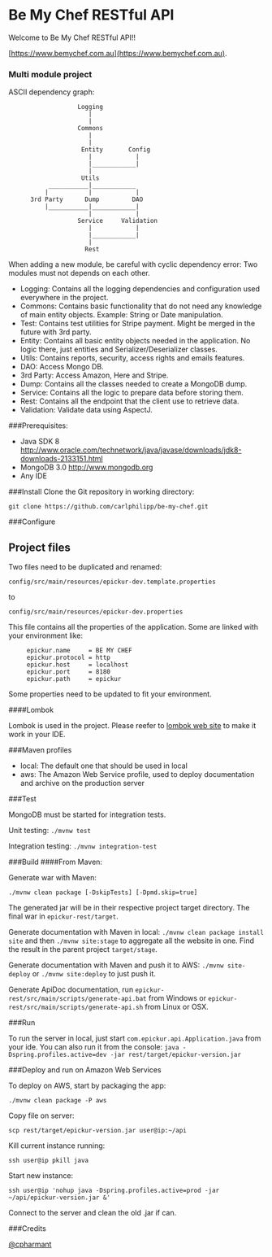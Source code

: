 Be My Chef RESTful API
==================

Welcome to Be My Chef RESTful API!!

[https://www.bemychef.com.au](https://www.bemychef.com.au).

### Multi module project

ASCII dependency graph:

```
                   Logging
                      |
                      |
                   Commons
                      |
                      |
                    Entity       Config
                      |            |
                      |____________|
                      |
                    Utils
           ___________|____________
          |           |            |
      3rd Party      Dump         DAO
          |___________|____________|
                      |            |
                   Service     Validation
                      |            |
                      |____________|
                      |
                     Rest
```

When adding a new module, be careful with cyclic dependency error: Two modules must not depends on each other.

* Logging: Contains all the logging dependencies and configuration used everywhere in the project.
* Commons: Contains basic functionality that do not need any knowledge of main entity objects. Example: String or Date manipulation.
* Test: Contains test utilities for Stripe payment. Might be merged in the future with 3rd party.
* Entity: Contains all basic entity objects needed in the application. No logic there, just entities and Serializer/Deserializer classes.
* Utils: Contains reports, security, access rights and emails features.
* DAO: Access Mongo DB.
* 3rd Party: Access Amazon, Here and Stripe.
* Dump: Contains all the classes needed to create a MongoDB dump.
* Service: Contains all the logic to prepare data before storing them.
* Rest: Contains all the endpoint that the client use to retrieve data.
* Validation: Validate data using AspectJ.

###Prerequisites:
* Java SDK 8 http://www.oracle.com/technetwork/java/javase/downloads/jdk8-downloads-2133151.html
* MongoDB 3.0 http://www.mongodb.org
* Any IDE

###Install
Clone the Git repository in working directory:

`git clone https://github.com/carlphilipp/be-my-chef.git`

###Configure

## Project files
Two files need to be duplicated and renamed:

`config/src/main/resources/epickur-dev.template.properties`

to

`config/src/main/resources/epickur-dev.properties`


This file contains all the properties of the application. Some are linked with your environment like:

```
     epickur.name     = BE MY CHEF
     epickur.protocol = http
     epickur.host     = localhost
     epickur.port     = 8180
     epickur.path     = epickur
```

Some properties need to be updated to fit your environment.

####Lombok

Lombok is used in the project. Please reefer to [lombok web site](https://projectlombok.org) to make it work in your IDE.

###Maven profiles
* local: The default one that should be used in local
* aws: The Amazon Web Service profile, used to deploy documentation and archive on the production server

###Test

MongoDB must be started for integration tests.

Unit testing: `./mvnw test`

Integration testing: `./mvnw integration-test`

###Build
####From Maven:

Generate war with Maven:

`./mvnw clean package [-DskipTests] [-Dpmd.skip=true]`

The generated jar will be in their respective project target directory. The final war in `epickur-rest/target`.

Generate documentation with Maven in local: `./mvnw clean package install site` and then `./mvnw site:stage` to aggregate all the website in one. Find the result in the parent project `target/stage`.

Generate documentation with Maven and push it to AWS: `./mvnw site-deploy` or `./mvnw site:deploy` to just push it.

Generate ApiDoc documentation, run `epickur-rest/src/main/scripts/generate-api.bat` from Windows or `epickur-rest/src/main/scripts/generate-api.sh` from Linux or OSX.

###Run

To run the server in local, just start `com.epickur.api.Application.java` from your ide.
You can also run it from the console: `java -Dspring.profiles.active=dev -jar rest/target/epickur-version.jar`

###Deploy and run on Amazon Web Services

To deploy on AWS, start by packaging the app:

`./mvnw clean package -P aws`

Copy file on server:

`scp rest/target/epickur-version.jar user@ip:~/api`

Kill current instance running:

`ssh user@ip pkill java`

Start new instance:

`ssh user@ip 'nohup java -Dspring.profiles.active=prod -jar ~/api/epickur-version.jar &'`

Connect to the server and clean the old .jar if can.

###Credits

[@cpharmant](https://twitter.com/cpharmant)
